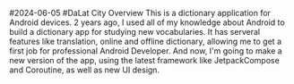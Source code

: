 #2024-06-05
#DaLat City
Overview
This is a dictionary application for Android devices. 
2 years ago, I used all of my knowledge about Android to build a dictionary app for studying new vocabularies.
It has serveral features like translation, online and offline dictionary, allowing me to get a first job for professional Android Developer.
And now, I'm going to make a new version of the app, using the latest framework like JetpackCompose and Coroutine, as well as new UI design.

